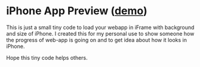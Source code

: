 iPhone App Preview (<a href="http://geekrax.github.io/webapp-preview">demo</a>)
=========================

This is just a small tiny code to load your webapp in iFrame with background and size of iPhone. I created this for my personal use to show someone how the progress of web-app is going on and to get idea about how it looks in iPhone.

Hope this tiny code helps others.

